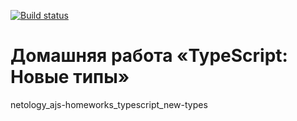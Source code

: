 [![Build status](https://ci.appveyor.com/api/projects/status/574jyj8jjqfyadyd?svg=true)](https://ci.appveyor.com/project/a-naraikin/ajs-homeworks-typescript-new-types)
# Домашняя работа «TypeScript: Новые типы»
netology_ajs-homeworks_typescript_new-types
